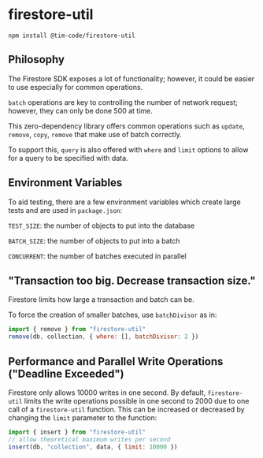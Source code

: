 # firestore-util

```
npm install @tim-code/firestore-util
```

## Philosophy

The Firestore SDK exposes a lot of functionality; however, it could be easier to use especially for common operations.

`batch` operations are key to controlling the number of network request; however, they can only be done 500 at time.

This zero-dependency library offers common operations such as `update`, `remove`, `copy`, `remove` that make use of batch correctly.

To support this, `query` is also offered with `where` and `limit` options to allow for a query to be specified with data.

## Environment Variables

To aid testing, there are a few environment variables which create large tests and are used in `package.json`:

`TEST_SIZE`: the number of objects to put into the database

`BATCH_SIZE`: the number of objects to put into a batch

`CONCURRENT`: the number of batches executed in parallel

## "Transaction too big. Decrease transaction size."

Firestore limits how large a transaction and batch can be.

To force the creation of smaller batches, use `batchDivisor` as in:

```js
import { remove } from "firestore-util"
remove(db, collection, { where: [], batchDivisor: 2 })
```

## Performance and Parallel Write Operations ("Deadline Exceeded")

Firestore only allows 10000 writes in one second. By default, `firestore-util` limits the write operations possible in one second to 2000 due to one call of a `firestore-util` function. This can be increased or decreased by changing the `limit` parameter to the function:

```js
import { insert } from "firestore-util"
// allow theoretical maximum writes per second
insert(db, "collection", data, { limit: 10000 })
```
